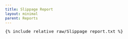 ```yaml
---
title: Slippage Report
layout: minimal
parent: Reports
---
```


<pre>
{% include_relative raw/Slippage_report.txt %}
</pre>

